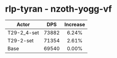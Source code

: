 # rlp-tyran - nzoth-yogg-vf
| Actor | DPS | Increase |
|---|:---:|:---:|
|T29-2_4-set|73882|6.24%|
|T29-2-set|71354|2.61%|
|Base|69540|0.00%|
